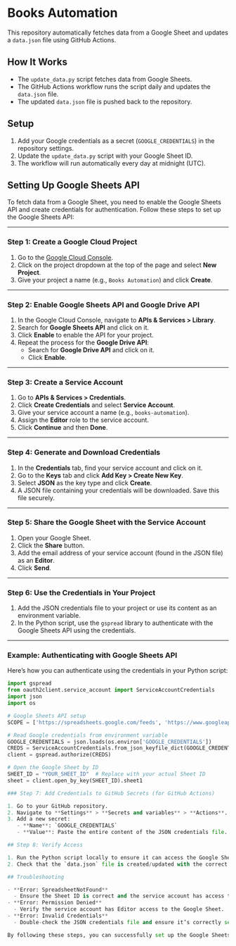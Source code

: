 # Books Automation

This repository automatically fetches data from a Google Sheet and updates a `data.json` file using GitHub Actions.

## How It Works
- The `update_data.py` script fetches data from Google Sheets.
- The GitHub Actions workflow runs the script daily and updates the `data.json` file.
- The updated `data.json` file is pushed back to the repository.

## Setup
1. Add your Google credentials as a secret (`GOOGLE_CREDENTIALS`) in the repository settings.
2. Update the `update_data.py` script with your Google Sheet ID.
3. The workflow will run automatically every day at midnight (UTC).


## Setting Up Google Sheets API

To fetch data from a Google Sheet, you need to enable the Google Sheets API and create credentials for authentication. Follow these steps to set up the Google Sheets API:

---

### Step 1: Create a Google Cloud Project

1. Go to the [Google Cloud Console](https://console.cloud.google.com/).
2. Click on the project dropdown at the top of the page and select **New Project**.
3. Give your project a name (e.g., `Books Automation`) and click **Create**.

---

### Step 2: Enable Google Sheets API and Google Drive API

1. In the Google Cloud Console, navigate to **APIs & Services > Library**.
2. Search for **Google Sheets API** and click on it.
3. Click **Enable** to enable the API for your project.
4. Repeat the process for the **Google Drive API**:
   - Search for **Google Drive API** and click on it.
   - Click **Enable**.

---

### Step 3: Create a Service Account

1. Go to **APIs & Services > Credentials**.
2. Click **Create Credentials** and select **Service Account**.
3. Give your service account a name (e.g., `books-automation`).
4. Assign the **Editor** role to the service account.
5. Click **Continue** and then **Done**.

---

### Step 4: Generate and Download Credentials

1. In the **Credentials** tab, find your service account and click on it.
2. Go to the **Keys** tab and click **Add Key > Create New Key**.
3. Select **JSON** as the key type and click **Create**.
4. A JSON file containing your credentials will be downloaded. Save this file securely.

---

### Step 5: Share the Google Sheet with the Service Account

1. Open your Google Sheet.
2. Click the **Share** button.
3. Add the email address of your service account (found in the JSON file) as an **Editor**.
4. Click **Send**.

---

### Step 6: Use the Credentials in Your Project

1. Add the JSON credentials file to your project or use its content as an environment variable.
2. In the Python script, use the `gspread` library to authenticate with the Google Sheets API using the credentials.

---

### Example: Authenticating with Google Sheets API

Here’s how you can authenticate using the credentials in your Python script:

```python
import gspread
from oauth2client.service_account import ServiceAccountCredentials
import json
import os

# Google Sheets API setup
SCOPE = ['https://spreadsheets.google.com/feeds', 'https://www.googleapis.com/auth/drive']

# Read Google credentials from environment variable
GOOGLE_CREDENTIALS = json.loads(os.environ['GOOGLE_CREDENTIALS'])
CREDS = ServiceAccountCredentials.from_json_keyfile_dict(GOOGLE_CREDENTIALS, SCOPE)
client = gspread.authorize(CREDS)

# Open the Google Sheet by ID
SHEET_ID = "YOUR_SHEET_ID"  # Replace with your actual Sheet ID
sheet = client.open_by_key(SHEET_ID).sheet1

### Step 7: Add Credentials to GitHub Secrets (for GitHub Actions)

1. Go to your GitHub repository.
2. Navigate to **Settings** > **Secrets and variables** > **Actions**.
3. Add a new secret:
   - **Name**: `GOOGLE_CREDENTIALS`
   - **Value**: Paste the entire content of the JSON credentials file.

## Step 8: Verify Access

1. Run the Python script locally to ensure it can access the Google Sheet.
2. Check that the `data.json` file is created/updated with the correct data.

## Troubleshooting

- **Error: SpreadsheetNotFound**
  - Ensure the Sheet ID is correct and the service account has access to the Google Sheet.
- **Error: Permission Denied**
  - Verify the service account has Editor access to the Google Sheet.
- **Error: Invalid Credentials**
  - Double-check the JSON credentials file and ensure it’s correctly set as an environment variable.

By following these steps, you can successfully set up the Google Sheets API and integrate it with your project. 
